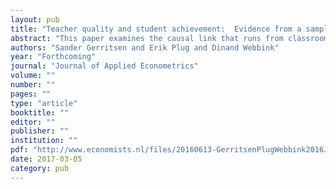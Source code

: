 ```yaml
---
layout: pub
title: "Teacher quality and student achievement:  Evidence from a sample of Dutch twins"
abstract: "This paper examines the causal link that runs from classroom quality to student achievement using data on twin pairs who entered the same school but were allocated to different classrooms in an exogenous way. In particular, we apply twin fixed-effects estimation to assess the effect of teacher quality on student test scores from second through eighth grade of primary education, arguing that a change in teacher quality is probably the most important classroom intervention within a twin context. In a series of estimations using measurable teacher characteristics, we find that (a) the test performance of all students improve with teacher experience; (b) teacher experience also matters for student performance after the initial years in the profession; (c) the teacher experience effect is most prominent in earlier grades; (d) the teacher experience effects are robust to the inclusion of other classroom quality measures, such as peer group composition and class size; and (e) an increase in teacher experience also matters for career stages with less labor market mobility which suggests positive returns to on the job training of teachers."
authors: "Sander Gerritsen and Erik Plug and Dinand Webbink"
year: "Forthcoming"
journal: "Journal of Applied Econometrics"
volume: ""
number: ""
pages: ""
type: "article"
booktitle: ""
editor: ""
publisher: ""
institution: ""
pdf: "http://www.economists.nl/files/20160613-GerritsenPlugWebbink2016JAPPECRT.pdf"
date: 2017-03-05
category: pub
---
```

